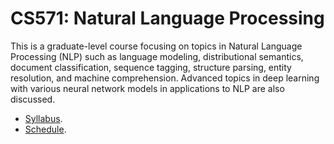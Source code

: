 CS571: Natural Language Processing
=====

This is a graduate-level course focusing on topics in Natural Language Processing (NLP) such as language modeling, distributional semantics, document classification, sequence tagging, structure parsing, entity resolution, and machine comprehension. Advanced topics in deep learning with various neural network models in applications to NLP are also discussed.

* [Syllabus](syllabus/syllabus_2019s.md).
* [Schedule](schedule/schedule_2019s.md).
